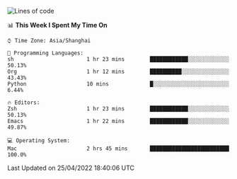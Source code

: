 <!--START_SECTION:waka-->
![Lines of code](https://img.shields.io/badge/From%20Hello%20World%20I%27ve%20Written-22%20Thousand%20lines%20of%20code-blue)

📊 **This Week I Spent My Time On** 

```text
⌚︎ Time Zone: Asia/Shanghai

💬 Programming Languages: 
sh                       1 hr 23 mins        ████████████░░░░░░░░░░░░░   50.13% 
Org                      1 hr 12 mins        ██████████░░░░░░░░░░░░░░░   43.43% 
Python                   10 mins             █░░░░░░░░░░░░░░░░░░░░░░░░   6.44%

🔥 Editors: 
Zsh                      1 hr 23 mins        ████████████░░░░░░░░░░░░░   50.13% 
Emacs                    1 hr 22 mins        ████████████░░░░░░░░░░░░░   49.87%

💻 Operating System: 
Mac                      2 hrs 45 mins       █████████████████████████   100.0%

```


 Last Updated on 25/04/2022 18:40:06 UTC
<!--END_SECTION:waka-->
